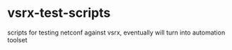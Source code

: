 # vsrx-test-scripts

scripts for testing netconf against vsrx, eventually will turn into automation toolset
